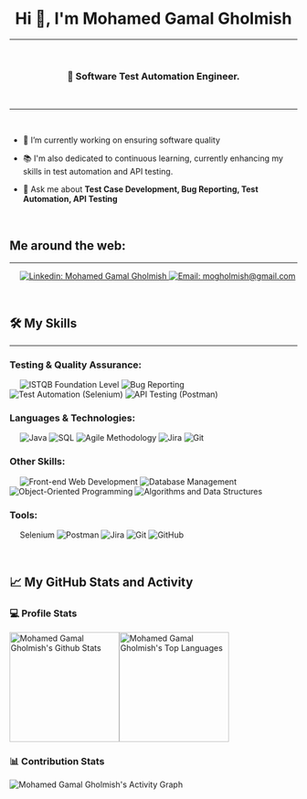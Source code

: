 <h1 align="center">Hi 👋, I'm Mohamed Gamal Gholmish</h1>


-------------------
&emsp;
<h3 align="center">👋 Software Test Automation Engineer.</h3>
&emsp;

-------------------
&emsp;

- 🔭 I’m currently working on ensuring software quality
- 📚 I'm also dedicated to continuous learning, currently enhancing my skills in test automation and API testing.

- 💬 Ask me about **Test Case Development, Bug Reporting, Test Automation, API Testing**

&emsp;

## Me around the web:
-------------------


&emsp;
<a href="https://www.linkedin.com/in/mohamed-gamal-gholmish/">
    ![Linkedin: Mohamed Gamal Gholmish](https://img.shields.io/badge/-Mohamed%20Gamal%20Gholmish-blue?style=flat-square&logo=Linkedin&logoColor=white)
</a>
<a href="mailto:mogholmish@gmail.com">
    ![Email: mogholmish@gmail.com](https://img.shields.io/badge/-mogholmish%40gmail.com-red?style=flat-square&logo=gmail&logoColor=white)
</a>

&emsp;

## 🛠️ My Skills
-------------------
### Testing & Quality Assurance:
&emsp;
![ISTQB Foundation Level](https://img.shields.io/badge/-ISTQB%20Foundation%20Level-blue)
![Bug Reporting](https://img.shields.io/badge/-Bug%20Reporting-blue)
![Test Automation (Selenium)](https://img.shields.io/badge/-Test%20Automation%20(Selenium)-blue)
![API Testing (Postman)](https://img.shields.io/badge/-API%20Testing%20(Postman)-blue)
### Languages & Technologies:
&emsp;
![Java](https://img.shields.io/badge/-Java-blue)
![SQL](https://img.shields.io/badge/-SQL-blue)
![Agile Methodology](https://img.shields.io/badge/-Agile%20Methodology-blue)
![Jira](https://img.shields.io/badge/-Jira-blue)
![Git](https://img.shields.io/badge/-Git-blue)

### Other Skills:
&emsp;
![Front-end Web Development](https://img.shields.io/badge/-Front--end%20Web%20Development-blue)
![Database Management](https://img.shields.io/badge/-Database%20Management-blue)
![Object-Oriented Programming](https://img.shields.io/badge/-Object--Oriented%20Programming-blue)
![Algorithms and Data Structures](https://img.shields.io/badge/-Algorithms%20and%20Data%20Structures-blue)

### Tools:
&emsp;
Selenium
![Postman](https://img.shields.io/badge/-Postman-blue)
![Jira](https://img.shields.io/badge/-Jira-blue)
![Git](https://img.shields.io/badge/-Git-blue)
![GitHub](https://img.shields.io/badge/-GitHub-blue)

&emsp;

## 📈 My GitHub Stats and Activity

### 💻 Profile Stats

<img alt="Mohamed Gamal Gholmish's Github Stats" src="https://github-readme-stats.vercel.app/api/?username=berkeli&show_icons=true&include_all_commits=true&count_private=true&theme=react&hide_border=true&bg_color=1F222E&title_color=F85D7F&icon_color=F8D866" height="192px"/><img alt="Mohamed Gamal Gholmish's Top Languages" src="https://github-readme-stats.vercel.app/api/top-langs/?username=berkeli&langs_count=8&layout=compact&theme=react&hide_border=true&bg_color=1F222E&title_color=F85D7F&icon_color=F8D866" height="192px"/>


### 📊 Contribution Stats

<img alt="Mohamed Gamal Gholmish's Activity Graph" src="https://github-readme-activity-graph.cyclic.app/graph/?username=berkeli&bg_color=1F222E&color=F8D866&line=F85D7F&point=FFFFFF&hide_border=true" />
